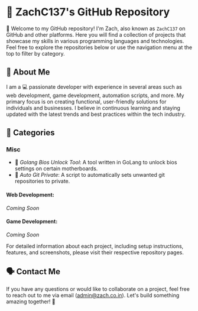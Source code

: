  # 👋 ZachC137's GitHub Repository

🎉 Welcome to my GitHub repository! I'm Zach, also known as `ZachC137` on GitHub and other platforms. Here you will find a collection of projects that showcase my skills in various programming languages and technologies. Feel free to explore the repositories below or use the navigation menu at the top to filter by category.

## 🔵 About Me
I am a 💻 passionate developer with experience in several areas such as web development, game development, automation scripts, and more. My primary focus is on creating functional, user-friendly solutions for individuals and businesses. I believe in continuous learning and staying updated with the latest trends and best practices within the tech industry.

## 📁 Categories

### **Misc**
- 🧩 _Golang Bios Unlock Tool_: A tool written in GoLang to unlock bios settings on certain motherboards.
- 🤝 _Auto Git Private_: A script to automatically sets unwanted git repositories to private.

#### Web Development:
*Coming Soon*

#### Game Development:
*Coming Soon*

For detailed information about each project, including setup instructions, features, and screenshots, please visit their respective repository pages.

## 🗣️ Contact Me
If you have any questions or would like to collaborate on a project, feel free to reach out to me via email (admin@zach.co.in). Let's build something amazing together! 🚀
